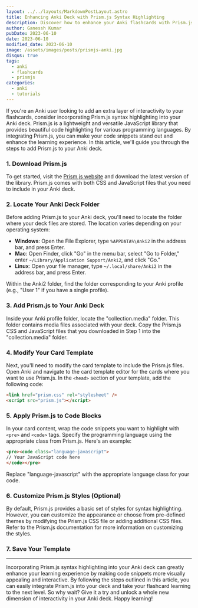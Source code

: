```yaml
---
layout: ../../layouts/MarkdownPostLayout.astro
title: Enhancing Anki Deck with Prism.js Syntax Highlighting
description: Discover how to enhance your Anki flashcards with Prism.js syntax highlighting. This guide provides step-by-step instructions to integrate Prism.js into your Anki deck, making your code snippets visually appealing and interactive for an improved learning experience.
author: Ganessh Kumar
pubDate: 2023-06-10
date: 2023-06-10
modified_date: 2023-06-10
image: /assets/images/posts/prismjs-anki.jpg
disqus: true
tags:
  - anki
  - flashcards
  - prismjs
categories:
  - anki
  - tutorials
---
```


If you're an Anki user looking to add an extra layer of interactivity to your flashcards, consider incorporating Prism.js syntax highlighting into your Anki deck. Prism.js is a lightweight and versatile JavaScript library that provides beautiful code highlighting for various programming languages. By integrating Prism.js, you can make your code snippets stand out and enhance the learning experience. In this article, we'll guide you through the steps to add Prism.js to your Anki deck.

### 1. Download Prism.js

To get started, visit the [Prism.js website](https://prismjs.com/) and download the latest version of the library. Prism.js comes with both CSS and JavaScript files that you need to include in your Anki deck.

### 2. Locate Your Anki Deck Folder

Before adding Prism.js to your Anki deck, you'll need to locate the folder where your deck files are stored. The location varies depending on your operating system:

- **Windows**: Open the File Explorer, type `%APPDATA%\Anki2` in the address bar, and press Enter.
- **Mac**: Open Finder, click "Go" in the menu bar, select "Go to Folder," enter `~/Library/Application Support/Anki2`, and click "Go."
- **Linux**: Open your file manager, type `~/.local/share/Anki2` in the address bar, and press Enter.

Within the Anki2 folder, find the folder corresponding to your Anki profile (e.g., "User 1" if you have a single profile).

### 3. Add Prism.js to Your Anki Deck

Inside your Anki profile folder, locate the "collection.media" folder. This folder contains media files associated with your deck. Copy the Prism.js CSS and JavaScript files that you downloaded in Step 1 into the "collection.media" folder.

### 4. Modify Your Card Template

Next, you'll need to modify the card template to include the Prism.js files. Open Anki and navigate to the card template editor for the cards where you want to use Prism.js. In the `<head>` section of your template, add the following code:

```html
<link href="prism.css" rel="stylesheet" />
<script src="prism.js"></script>
```

### 5. Apply Prism.js to Code Blocks

In your card content, wrap the code snippets you want to highlight with `<pre>` and `<code>` tags. Specify the programming language using the appropriate class from Prism.js. Here's an example:

```html
<pre><code class="language-javascript">
// Your JavaScript code here
</code></pre>
```

Replace "language-javascript" with the appropriate language class for your code.

### 6. Customize Prism.js Styles (Optional)

By default, Prism.js provides a basic set of styles for syntax highlighting. However, you can customize the appearance or choose from pre-defined themes by modifying the Prism.js CSS file or adding additional CSS files. Refer to the Prism.js documentation for more information on customizing the styles.

### 7. Save Your Template

---

Incorporating Prism.js syntax highlighting into your Anki deck can greatly enhance your learning experience by making code snippets more visually appealing and interactive. By following the steps outlined in this article, you can easily integrate Prism.js into your deck and take your flashcard learning to the next level. So why wait? Give it a try and unlock a whole new dimension of interactivity in your Anki deck. Happy learning!
